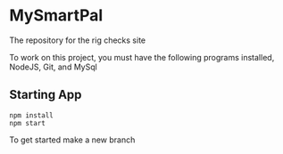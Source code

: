 # MySmartPal
The repository for the rig checks site

To work on this project, you must have the following programs installed, NodeJS, Git, and MySql

## Starting App

```
npm install
npm start
```

To get started make a new branch

